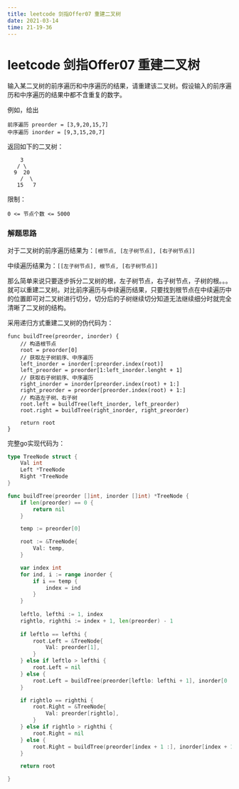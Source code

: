 ```yaml
---
title: leetcode 剑指Offer07 重建二叉树
date: 2021-03-14
time: 21-19-36
---
```


# leetcode 剑指Offer07 重建二叉树

输入某二叉树的前序遍历和中序遍历的结果，请重建该二叉树。假设输入的前序遍历和中序遍历的结果中都不含重复的数字。

 

例如，给出

```
前序遍历 preorder = [3,9,20,15,7]
中序遍历 inorder = [9,3,15,20,7]
```

返回如下的二叉树：

```
    3
   / \
  9  20
    /  \
   15   7
```

限制：

```
0 <= 节点个数 <= 5000
```

### 解题思路

对于二叉树的前序遍历结果为：`[根节点, [左子树节点], [右子树节点]]`

中续遍历结果为：`[[左子树节点], 根节点, [右子树节点]]`

那么简单来说只要逐步拆分二叉树的根，左子树节点，右子树节点，子树的根。。。就可以重建二叉树。对比前序遍历与中续遍历结果，只要找到根节点在中续遍历中的位置即可对二叉树进行切分，切分后的子树继续切分知道无法继续细分时就完全清晰了二叉树的结构。

采用递归方式重建二叉树的伪代码为：

```
func buildTree(preorder, inorder) {
	// 构造根节点
	root = preorder[0]
	// 获取左子树前序、中序遍历
	left_inorder = inorder[:preorder.index(root)]
	left_preorder = preorder[1:left_inorder.lenght + 1]
	// 获取右子树前序、中序遍历
	right_inorder = inorder[preorder.index(root) + 1:]
	right_preorder = preorder[preorder.index(root) + 1:]
	// 构造左子树、右子树
	root.left = buildTree(left_inorder, left_preorder)
	root.right = buildTree(right_inorder, right_preorder)
	
	return root
}
```



完整go实现代码为：

```go
type TreeNode struct {
	Val int
	Left *TreeNode
	Right *TreeNode
}

func buildTree(preorder []int, inorder []int) *TreeNode {
	if len(preorder) == 0 {
		return nil
	}

	temp := preorder[0]

	root := &TreeNode{
		Val: temp,
	}

	var index int
	for ind, i := range inorder {
		if i == temp {
			index = ind
		}
	}
	
	leftlo, lefthi := 1, index
	rightlo, righthi := index + 1, len(preorder) - 1
	
	if leftlo == lefthi {
		root.Left = &TreeNode{
			Val: preorder[1],
		}
	} else if leftlo > lefthi {
		root.Left = nil
	} else {
		root.Left = buildTree(preorder[leftlo: lefthi + 1], inorder[0 : lefthi])
	}

	if rightlo == righthi {
		root.Right = &TreeNode{
			Val: preorder[rightlo],
		}
	} else if rightlo > righthi {
		root.Right = nil
	} else {
		root.Right = buildTree(preorder[index + 1 :], inorder[index + 1:])
	}

	return root

}
```

